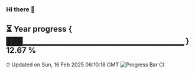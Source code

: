 ### Hi there 👋
⏳ Year progress { ███▁▁▁▁▁▁▁▁▁▁▁▁▁▁▁▁▁▁▁▁▁▁▁▁▁▁▁ } 12.67 %
---
⏰ Updated on Sun, 16 Feb 2025 06:10:18 GMT
![Progress Bar CI](https://github.com/Moyi321/Moyi321/workflows/Progress%20Bar%20CI/badge.svg)
